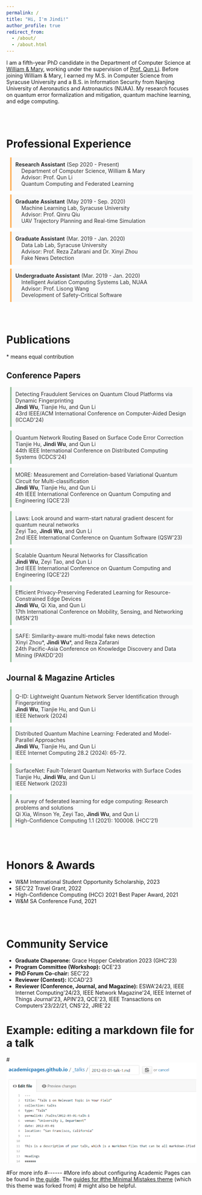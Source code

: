 ```yaml
---
permalink: /
title: "Hi, I'm Jindi!"
author_profile: true
redirect_from: 
  - /about/
  - /about.html
---
```


I am a fifth-year PhD candidate in the Department of Computer Science at [William & Mary](https://www.wm.edu/), working under the supervision of [Prof. Qun Li](https://www.cs.wm.edu/~liqun/). Before joining William & Mary, I earned my M.S. in Computer Science from Syracuse University and a B.S. in Information Security from Nanjing University of Aeronautics and Astronautics (NUAA). My research focuses on quantum error formalization and mitigation, quantum machine learning, and edge computing.

<br>
<br>

Professional Experience
======

<style>
    .blue-quote {
        border-left: 4px solid #ffb563; /* Orange border */
        background-color: #f8f9fa; /* Light grey background */
        color: #333; /* Dark grey text color */
        padding: 10px 10px;
        margin: 10px;
        font-style: normal;
    }
  
  .green-quote {
        border-left: 4px solid #9cc5a1; /* Orange border */
        background-color: #f8f9fa; /* Light grey background */
        color: #333; /* Dark grey text color */
        padding: 10px 10px;
        margin: 10px;
      font-style: normal;
    }
</style>

<blockquote class="blue-quote">
<strong>Research Assistant</strong> (Sep 2020 - Present) <br>
&nbsp; &nbsp; Department of Computer Science, William & Mary <br>
&nbsp; &nbsp; Advisor: Prof. Qun Li <br>
&nbsp; &nbsp; Quantum Computing and Federated Learning
</blockquote>

<blockquote class="blue-quote">
<strong>Graduate Assistant</strong> (May 2019 - Sep. 2020) <br>
&nbsp; &nbsp; Machine Learning Lab, Syracuse University <br>
&nbsp; &nbsp; Advisor: Prof. Qinru Qiu <br>
&nbsp; &nbsp; UAV Trajectory Planning and Real-time Simulation
</blockquote>

<blockquote class="blue-quote">
<strong>Graduate Assistant</strong> (Mar. 2019 - Jan. 2020) <br>
&nbsp; &nbsp; Data Lab Lab, Syracuse University <br>
&nbsp; &nbsp; Advisor: Prof. Reza Zafarani and Dr. Xinyi Zhou <br>
&nbsp; &nbsp; Fake News Detection
</blockquote>

<blockquote class="blue-quote">
<strong>Undergraduate Assistant</strong> (Mar. 2019 - Jan. 2020) <br>
&nbsp; &nbsp; Intelligent Aviation Computing Systems Lab, NUAA <br>
&nbsp; &nbsp; Advisor: Prof. Lisong Wang <br>
&nbsp; &nbsp; Development of Safety-Critical Software
</blockquote>

<br>
<br>

Publications
======
\* means equal contribution


Conference Papers
------
<blockquote class="green-quote">
Detecting Fraudulent Services on Quantum Cloud Platforms via Dynamic Fingerprinting <br>
<strong>Jindi Wu</strong>, Tianjie Hu, and Qun Li <br> 
43rd IEEE/ACM International Conference on Computer-Aided Design (ICCAD'24)
</blockquote>


<blockquote class="green-quote">
Quantum Network Routing Based on Surface Code Error Correction <br>
Tianjie Hu, <strong>Jindi Wu</strong>, and Qun Li <br> 
44th IEEE International Conference on Distributed Computing Systems (ICDCS'24) 
<!--   <a href="https://ieeexplore.ieee.org/stamp/stamp.jsp?arnumber=10631008">Paper</a> -->
<!--   [Paper](https://ieeexplore.ieee.org/stamp/stamp.jsp?arnumber=10631008)   -->
</blockquote>

<blockquote class="green-quote">
MORE: Measurement and Correlation-based Variational Quantum Circuit for Multi-classification <br>
<strong>Jindi Wu</strong>, Tianjie Hu, and Qun Li <br> 
4th IEEE International Conference on Quantum Computing and Engineering (QCE'23)  
<!--   <a href="https://ieeexplore.ieee.org/stamp/stamp.jsp?arnumber=10313792">Paper</a> -->
<!--   [Paper](https://ieeexplore.ieee.org/stamp/stamp.jsp?arnumber=10313792) -->
</blockquote>

<blockquote class="green-quote">
Laws: Look around and warm-start natural gradient descent for quantum neural networks <br>
Zeyi Tao, <strong>Jindi Wu</strong>, and Qun Li <br> 
2nd IEEE International Conference on Quantum Software (QSW'23)  
<!--   <a href="https://ieeexplore.ieee.org/stamp/stamp.jsp?arnumber=10234243">Paper</a> -->
<!--   [Paper](https://ieeexplore.ieee.org/stamp/stamp.jsp?arnumber=10234243)   -->
</blockquote>

<blockquote class="green-quote">
Scalable Quantum Neural Networks for Classification <br>
<strong>Jindi Wu</strong>, Zeyi Tao, and Qun Li <br> 
3rd IEEE International Conference on Quantum Computing and Engineering (QCE'22)  
<!--   <a href="https://ieeexplore.ieee.org/stamp/stamp.jsp?arnumber=9951212">Paper</a> -->
<!--   [Paper](https://ieeexplore.ieee.org/stamp/stamp.jsp?arnumber=9951212) -->
</blockquote>

<blockquote class="green-quote">
Efficient Privacy-Preserving Federated Learning for Resource-Constrained Edge Devices <br>
<strong>Jindi Wu</strong>, Qi Xia, and Qun Li <br> 
17th International Conference on Mobility, Sensing, and Networking (MSN'21)  
<!--   <a href="https://par.nsf.gov/servlets/purl/10358911">Paper</a> -->
<!--   [Paper](https://par.nsf.gov/servlets/purl/10358911) -->
</blockquote>

<blockquote class="green-quote">
SAFE: Similarity-aware multi-modal fake news detection <br>
Xinyi Zhou*, <strong>Jindi Wu</strong>*, and Reza Zafarani <br> 
24th Pacific-Asia Conference on Knowledge Discovery and Data Mining (PAKDD'20)  
<!--   <a href="https://www.ncbi.nlm.nih.gov/pmc/articles/PMC7206257/">Paper</a> -->
<!--   [Paper](https://www.ncbi.nlm.nih.gov/pmc/articles/PMC7206257/) -->
</blockquote>





Journal & Magazine Articles
------
<blockquote class="green-quote">
Q-ID: Lightweight Quantum Network Server Identification through Fingerprinting <br>
<strong>Jindi Wu</strong>, Tianjie Hu, and Qun Li <br> 
IEEE Network (2024)  
<!--   <a href="https://ieeexplore.ieee.org/stamp/stamp.jsp?arnumber=10530432">Paper</a> -->
<!--   [Paper](https://ieeexplore.ieee.org/stamp/stamp.jsp?arnumber=10530432) -->
</blockquote>

<blockquote class="green-quote">
Distributed Quantum Machine Learning: Federated and Model-Parallel Approaches <br>
<strong>Jindi Wu</strong>, Tianjie Hu, and Qun Li <br> 
IEEE Internet Computing 28.2 (2024): 65-72.  
<!--   <a href="https://ieeexplore.ieee.org/stamp/stamp.jsp?arnumber=10508212">Paper</a> -->
<!--   [Paper](https://ieeexplore.ieee.org/stamp/stamp.jsp?arnumber=10508212) -->
</blockquote>

<blockquote class="green-quote">
SurfaceNet: Fault-Tolerant Quantum Networks with Surface Codes <br>
Tianjie Hu, <strong>Jindi Wu</strong>, and Qun Li <br> 
IEEE Network (2023)  
<!--   <a href="https://ieeexplore.ieee.org/stamp/stamp.jsp?arnumber=10288502">Paper</a> -->
<!--   [Paper](https://ieeexplore.ieee.org/stamp/stamp.jsp?arnumber=10288502) -->
</blockquote>

<blockquote class="green-quote">
A survey of federated learning for edge computing: Research problems and solutions <br>
Qi Xia, Winson Ye, Zeyi Tao, <strong>Jindi Wu</strong>, and Qun Li <br> 
High-Confidence Computing 1.1 (2021): 100008. (HCC'21)  
<!--   <a href="https://www.sciencedirect.com/science/article/pii/S266729522100009X">Paper</a> -->
<!--   [Paper](https://www.sciencedirect.com/science/article/pii/S266729522100009X) -->
</blockquote>

<br>
<br>

Honors & Awards
======
- W&M International Student Opportunity Scholarship, 2023
- SEC’22 Travel Grant, 2022
- High-Confidence Computing (HCC) 2021 Best Paper Award, 2021
- W&M SA Conference Fund, 2021

<br>
<br>

Community Service
======
- **Graduate Chaperone:** Grace Hopper Celebration 2023 (GHC'23)
- **Program Committee (Workshop):** QCE'23
- **PhD Forum Co-chair:** SEC'22
- **Reviewer (Contest):** ICCAD'23
- **Reviewer (Conference, Journal, and Magazine):** ESWA'24/23, IEEE Internet Computing'24/23, IEEE Network Magazine'24, IEEE Internet of Things Journal'23, APIN'23, QCE'23, IEEE Transactions on Computers'23/22/21, CNS'22, JRIE'22 
  





# Example: editing a markdown file for a talk
#![Editing a markdown file for a talk](/images/editing-talk.png)

#For more info
#------
#More info about configuring Academic Pages can be found in [the guide](https://academicpages.github.io/markdown/). The [guides for #the Minimal Mistakes theme](https://mmistakes.github.io/minimal-mistakes/docs/configuration/) (which this theme was forked from) # might also be helpful.
